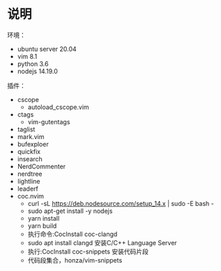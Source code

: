 # 说明

环境：
- ubuntu server 20.04
- vim 8.1
- python 3.6
- nodejs 14.19.0

插件：
- cscope
  - autoload_cscope.vim
- ctags
  - vim-gutentags
- taglist
- mark.vim
- bufexploer
- quickfix
- insearch
- NerdCommenter
- nerdtree
- lightline
- leaderf
- coc.nvim
  - curl -sL https://deb.nodesource.com/setup_14.x | sudo -E bash -
  - sudo apt-get install -y nodejs
  - yarn install
  - yarn build
  - 执行命令:CocInstall coc-clangd
  - sudo apt install clangd 安装C/C++ Language Server
  - 执行:CocInstall coc-snippets 安装代码片段
  - 代码段集合，honza/vim-snippets
